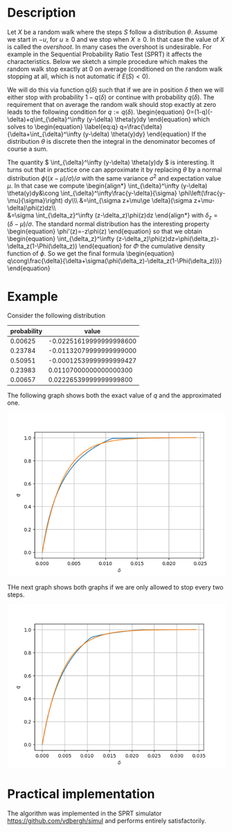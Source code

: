 # Description
Let $X$ be a random walk where the steps $S$ follow a distribution $\theta$. Assume we start in $-u$, for $u\ge 0$ and we stop when $X\ge 0$. In that case the value of $X$ is called the _overshoot_. In many cases the overshoot is undesirable.  For example in the Sequential Probability Ratio Test (SPRT) it affects the characteristics. Below we sketch a simple procedure which makes the random walk stop exactly at $0$ on average (conditioned on the random walk stopping at all, which is not automatic if $E(S)<0$).

We will do this via function $q(\delta)$ such that if we are in position $\delta$ then we  will either stop with probability $1-q(\delta)$ or continue with probability $q(\delta)$.
The requirement that on average the random walk should stop exactly at zero leads to the following condition for $q:=q(\delta)$.
\begin{equation}
0=(1-q)(-\delta)+q\int_{\delta}^\infty (y-\delta) \theta(y)dy
\end{equation}
which solves to
\begin{equation}
\label{eq:q}
q=\frac{\delta}{\delta+\int_{\delta}^\infty (y-\delta) \theta(y)dy}
\end{equation}
If the  distribution $\theta$ is discrete then the integral in the denominator becomes of course a sum.



The quantity 
$
\int_{\delta}^\infty (y-\delta) \theta(y)dy
$ is interesting.
It turns out that in practice one can approximate it by replacing $\theta$ by a normal distribution
$\phi((x-\mu)/\sigma)/\sigma$ with the same variance $\sigma^2$ and expectation value $\mu$. In that case  we compute
\begin{align*}
\int_{\delta}^\infty (y-\delta) \theta(y)dy&\cong \int_{\delta}^\infty\frac{y-\delta}{\sigma} \phi\left(\frac{y-\mu}{\sigma}\right) dy\\\\\\
&=\int_{\sigma z+\mu\ge \delta}(\sigma z+\mu-\delta)\phi(z)dz\\\\\
&=\sigma \int_{\delta_z}^\infty (z-\delta_z)\phi(z)dz
\end{align*}
with $\delta_z=(\delta-\mu)/\sigma$.
The standard normal distribution has the interesting property
\begin{equation}
\phi'(z)=-z\phi(z)
\end{equation}
so that we obtain
\begin{equation}
 \int_{\delta_z}^\infty (z-\delta_z)\phi(z)dz=\phi(\delta_z)-\delta_z(1-\Phi(\delta_z))
\end{equation}
for $\Phi$ the cumulative density function of $\phi$. So we get the final formula
\begin{equation}
q\cong\frac{\delta}{\delta+\sigma(\phi(\delta_z)-\delta_z(1-\Phi(\delta_z)))}
\end{equation}
# Example
Consider the following distribution

| probability | value |
| ----------- | - |
|0.00625 | -0.02251619999999998600 |
|0.23784 | -0.01132079999999999000 |
|0.50951 | -0.00012539999999999427 |
|0.23983 | 0.01107000000000000300 |
|0.00657 |  0.02226539999999999800 |

The following graph shows both the exact value of $q$ and the approximated one.

![plot](graph1.png)

THe next graph shows both graphs if we are only  allowed to stop every two steps.

![plot](graph2.png)

# Practical implementation
The algorithm was implemented in the SPRT simulator https://github.com/vdbergh/simul
and performs entirely satisfactorily. 